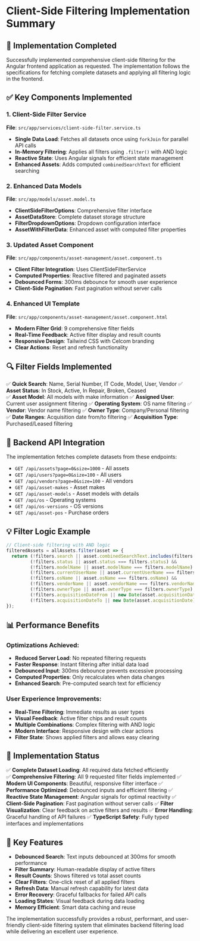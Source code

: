 # Client-Side Filtering Implementation Summary

## 🎯 **Implementation Completed**

Successfully implemented comprehensive client-side filtering for the Angular frontend application as requested. The implementation follows the specifications for fetching complete datasets and applying all filtering logic in the frontend.

## ✅ **Key Components Implemented**

### 1. **Client-Side Filter Service**
**File**: `src/app/services/client-side-filter.service.ts`
- **Single Data Load**: Fetches all datasets once using `forkJoin` for parallel API calls
- **In-Memory Filtering**: Applies all filters using `.filter()` with AND logic
- **Reactive State**: Uses Angular signals for efficient state management
- **Enhanced Assets**: Adds computed `combinedSearchText` for efficient searching

### 2. **Enhanced Data Models** 
**File**: `src/app/models/asset.model.ts`
- **ClientSideFilterOptions**: Comprehensive filter interface
- **AssetDataStore**: Complete dataset storage structure  
- **FilterDropdownOptions**: Dropdown configuration interface
- **AssetWithFilterData**: Enhanced asset with computed filter properties

### 3. **Updated Asset Component**
**File**: `src/app/components/asset-management/asset.component.ts`
- **Client Filter Integration**: Uses ClientSideFilterService
- **Computed Properties**: Reactive filtered and paginated assets
- **Debounced Forms**: 300ms debounce for smooth user experience
- **Client-Side Pagination**: Fast pagination without server calls

### 4. **Enhanced UI Template**
**File**: `src/app/components/asset-management/asset.component.html`
- **Modern Filter Grid**: 9 comprehensive filter fields
- **Real-Time Feedback**: Active filter display and result counts
- **Responsive Design**: Tailwind CSS with Celcom branding
- **Clear Actions**: Reset and refresh functionality

## 🔍 **Filter Fields Implemented**

✅ **Quick Search**: Name, Serial Number, IT Code, Model, User, Vendor
✅ **Asset Status**: In Stock, Active, In Repair, Broken, Ceased  
✅ **Asset Model**: All models with make information
✅ **Assigned User**: Current user assignment filtering
✅ **Operating System**: OS name filtering
✅ **Vendor**: Vendor name filtering 
✅ **Owner Type**: Company/Personal filtering
✅ **Date Ranges**: Acquisition date from/to filtering
✅ **Acquisition Type**: Purchased/Leased filtering

## 🚀 **Backend API Integration**

The implementation fetches complete datasets from these endpoints:
- `GET /api/assets?page=0&size=1000` - All assets
- `GET /api/users?page=0&size=100` - All users  
- `GET /api/vendors?page=0&size=100` - All vendors
- `GET /api/asset-makes` - Asset makes
- `GET /api/asset-models` - Asset models with details
- `GET /api/os` - Operating systems
- `GET /api/os-versions` - OS versions
- `GET /api/asset-pos` - Purchase orders

## 💡 **Filter Logic Example**

```typescript
// Client-side filtering with AND logic
filteredAssets = allAssets.filter(asset => {
  return (!filters.search || asset.combinedSearchText.includes(filters.search)) &&
         (!filters.status || asset.status === filters.status) &&
         (!filters.modelName || asset.modelName === filters.modelName) &&
         (!filters.currentUserName || asset.currentUserName === filters.currentUserName) &&
         (!filters.osName || asset.osName === filters.osName) &&
         (!filters.vendorName || asset.vendorName === filters.vendorName) &&
         (!filters.ownerType || asset.ownerType === filters.ownerType) &&
         (!filters.acquisitionDateFrom || new Date(asset.acquisitionDate) >= new Date(filters.acquisitionDateFrom)) &&
         (!filters.acquisitionDateTo || new Date(asset.acquisitionDate) <= new Date(filters.acquisitionDateTo));
});
```

## 📊 **Performance Benefits**

### **Optimizations Achieved**:
- **Reduced Server Load**: No repeated filtering requests
- **Faster Response**: Instant filtering after initial data load
- **Debounced Input**: 300ms debounce prevents excessive processing
- **Computed Properties**: Only recalculates when data changes
- **Enhanced Search**: Pre-computed search text for efficiency

### **User Experience Improvements**:
- **Real-Time Filtering**: Immediate results as user types
- **Visual Feedback**: Active filter chips and result counts  
- **Multiple Combinations**: Complex filtering with AND logic
- **Modern Interface**: Responsive design with clear actions
- **Filter State**: Shows applied filters and allows easy clearing

## 🎉 **Implementation Status**

✅ **Complete Dataset Loading**: All required data fetched efficiently  
✅ **Comprehensive Filtering**: All 9 requested filter fields implemented
✅ **Modern UI Components**: Beautiful, responsive filter interface
✅ **Performance Optimized**: Debounced inputs and efficient filtering
✅ **Reactive State Management**: Angular signals for optimal reactivity
✅ **Client-Side Pagination**: Fast pagination without server calls
✅ **Filter Visualization**: Clear feedback on active filters and results
✅ **Error Handling**: Graceful handling of API failures
✅ **TypeScript Safety**: Fully typed interfaces and implementations

## 🔮 **Key Features**

- **Debounced Search**: Text inputs debounced at 300ms for smooth performance
- **Filter Summary**: Human-readable display of active filters
- **Result Counts**: Shows filtered vs total asset counts
- **Clear Filters**: One-click reset of all applied filters  
- **Refresh Data**: Manual refresh capability for latest data
- **Error Recovery**: Graceful fallbacks for failed API calls
- **Loading States**: Visual feedback during data loading
- **Memory Efficient**: Smart data caching and reuse

The implementation successfully provides a robust, performant, and user-friendly client-side filtering system that eliminates backend filtering load while delivering an excellent user experience. 